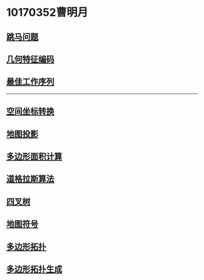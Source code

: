 10170352曹明月
==============
[跳马问题](https://susanzhi.github.io/m-y-App/public/tiaoma.html)
-------------------------------------------------------------------------------
[几何特征编码](https://susanzhi.github.io/m-y-App/public/%E5%A7%93%E5%90%8D%E7%BC%96%E7%A0%81.html)
---------------------------------------------------------------
[最佳工作序列](https://susanzhi.github.io/m-y-App/public/%E5%BA%8F%E5%88%97)
-------------------------------------------
---------------------------------------
[空间坐标转换](https://susanzhi.github.io/m-y-App/public/%E7%A9%BA%E9%97%B4%E5%B9%B3%E9%9D%A2%E5%9D%90%E6%A0%87%E5%8F%98%E6%8D%A2.html/%E7%A9%BA%E9%97%B4%E5%B9%B3%E9%9D%A2%E5%9D%90%E6%A0%87%E5%8F%98%E6%8D%A2.html)
-------------------------------------------------
[地图投影](https://susanzhi.github.io/m-y-App/public/mapprojection.html)
----------------
[多边形面积计算](https://susanzhi.github.io/m-y-App/public/%E5%A4%9A%E8%BE%B9%E5%BD%A2%E9%9D%A2%E7%A7%AF%E8%AE%A1%E7%AE%97.html)
------------------------
[道格拉斯算法](https://susanzhi.github.io/m-y-App/public/DP.html)
----------------------
[四叉树](https://susanzhi.github.io/m-y-App/public/DP.html)
--------------------------------
[地图符号](https://susanzhi.github.io/m-y-App/public/%E5%9C%B0%E5%9B%BE%E7%AC%A6%E5%8F%B7.html)
-------------------
[多边形拓扑](https://susanzhi.github.io/m-y-App/public/%E5%A4%9A%E8%BE%B9%E5%BD%A2%E6%8B%93%E6%89%91%E7%94%9F%E6%88%90.html)
-------------------------
[多边形拓扑生成](https://susanzhi.github.io/m-y-App/public/%E7%9F%A2%E9%87%8F%E8%BD%AC%E6%A0%85%E6%A0%BC.html)
------------------------

